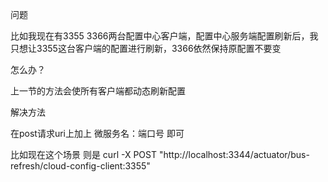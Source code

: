 问题

比如我现在有3355 3366两台配置中心客户端，配置中心服务端配置刷新后，我只想让3355这台客户端的配置进行刷新，3366依然保持原配置不要变

怎么办？



上一节的方法会使所有客户端都动态刷新配置



解决方法



在post请求uri上加上 微服务名：端口号 即可



比如现在这个场景 则是 curl -X POST "http://localhost:3344/actuator/bus-refresh/cloud-config-client:3355"
